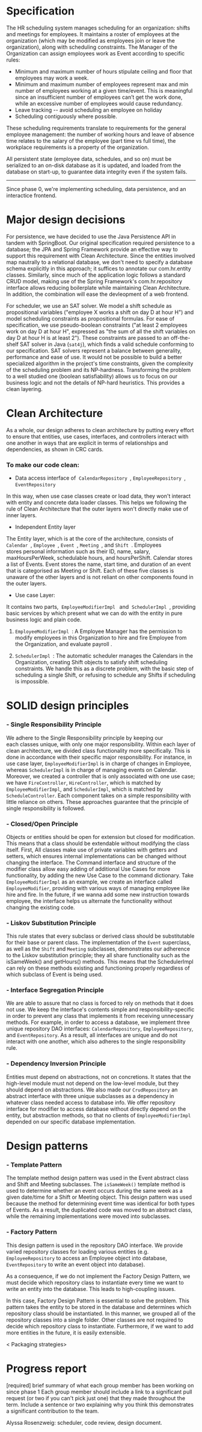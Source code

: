 # Specification

The HR scheduling system manages scheduling for an organization: shifts and
meetings for employees. It maintains a roster of employees at the organization
(which may be modified as employees join or leave the organization), along with
scheduling constraints. The Manager of the Organization can assign employees
work as Event according to specific rules:

+ Minimum and maximum number of hours stipulate ceiling and floor that employees may work a week.
+ Minimum and maximum number of employees represent max and min number of employees working at a given time/event. This is meaningful since an insufficient number of employees can’t get the work done, while an excessive number of employees would cause redundancy.
+ Leave tracking -- avoid scheduling an employee on holiday
+ Scheduling contiguously where possible.

These scheduling requirements translate to requirements for the general
employee management: the number of working hours and leave of absence time
relates to the salary of the employee (part time vs full time), the workplace
requirements is a property of the organization.

All persistent state (employee data, schedules, and so on) must be serialized
to an on-disk database as it is updated, and loaded from the database on
start-up, to guarantee data integrity even if the system fails.

---

<!-- Briefly highlight any additional functionality that you have implemented between phase 0 and the end of phase 1. -->

Since phase 0, we're implementing scheduling, data persistence, and an interactice frontend.

# Major design decisions

<!-- A description of any major design decisions your group has made (along with brief explanations of why you made them). -->

For persistence, we have decided to use the Java Persistence API in tandem with
SpringBoot. Our original specification required persistence to a database; the
JPA and Spring Framework provide an effective way to support this requirement
with Clean Architecture. Since the entities involved map nautrally to a
relational database, we don't need to specify a database schema explicitly in
this approach; it suffices to annotate our com.hr.entity classes. Similarly, since
much of the application logic follows a standard CRUD model, making use of the
Spring Framework's com.hr.repository interface allows reducing boilerplate while
maintaining Clean Architecture. In addition, the combination will ease the
devleopment of a web frontend.

For scheduler, we use an SAT solver. We model a shift schedule as propositional
variables ("employee X works a shift on day D at hour H") and model scheduling
constraints as propositional formulas. For ease of specification, we use
pseudo-boolean constraints ("at least 2 employees work on day D at hour H",
expressed as "the sum of all the shift variables on day D at hour H is at least
2"). These constraints are passed to an off-the-shelf SAT solver in Java
(`sat4j`), which finds a valid schedule conforming to our specification. SAT
solvers represent a balance between generality, performance and ease of use. It
would not be possible to build a better specialized algorithm in the project's
time constraints, given the complexity of the scheduling problem and its
NP-hardness. Transforming the problem to a well studied one (boolean
satisfiability) allows us to focus on our business logic and not the details of
NP-hard heuristics. This provides a clean layering.

# Clean Architecture

As a whole, our design adheres to clean architecture by putting every effort to ensure that entities, use cases, interfaces, and controllers interact with one another in ways that are explicit in terms of relationships and dependencies, as shown in CRC cards.

### To make our code clean:
 - Data access interface of  `CalendarRepository `,  `EmployeeRepository `,  `EventRepository `             

In this way, when use case classes create or load data, they won't interact with entity and concrete data loader classes. This helps we following the rule of Clean Architecture that the outer layers won't directly make use of inner layers.

 - Independent Entity layer 

The Entity layer, which is at the core of the architecture, consists of  `Calendar `,  `Employee `,  `Event `,  `Meeting `, and  `Shift `. Employees stores personal information such as their ID, name, salary, maxHoursPerWeek, schedulable hours, and hoursPerShift. Calendar stores a list of Events. Event stores the name, start time, and duration of an event that is categorised as Meeting or Shift. Each of these five classes is unaware of the other layers and is not reliant on other components found in the outer layers.

 - Use case Layer: 

It contains two parts,  `EmployeeModifierImpl ` and  `SchedulerImpl `, providing basic services by which present what we can do with the entity in pure business logic and plain code.
1.  `EmployeeModifierImpl `: A Employee Manager has the permission to modify employees in this Organization to hire and fire Employee from the Organization, and evaluate payroll .

2.  `SchedulerImpl `: The automatic scheduler manages the Calendars in the Organization,  creating Shift objects to satisfy shift scheduling constraints. We handle this as a discrete problem, with the basic step of scheduling a single Shift, or refusing to schedule any Shifts if scheduling is impossible.




# SOLID design principles

### - Single Responsibility Principle

We adhere to the Single Responsibility principle by keeping our each classes unique, with only one major responsibility. Within each layer of clean architecture, we divided class functionality more specifically. This is done in accordance with their specific major responsibility. For instance, in use case layer, `EmployeeModifierImpl` is in charge of changes in Employee, whereas `SchedulerImpl` is in charge of managing events on Calendar. Moreover, we created a controller that is only associated with one use case; we have `FireController`, `HireController`, which is matched by `EmployeeModifierImpl`, and `SchedulerImpl`, which is matched by `ScheduleController`. Each component takes on a simple responsibility with little reliance on others. These approaches guarantee that the principle of single responsibility is followed.

### - Closed/Open Principle

Objects or entities should be open for extension but closed for modification. This means that a class should be extendable without modifying the class itself.
First, All classes make use of private variables with getters and setters, which ensures internal implementations can be changed without changing the interface. The Command interface and structure of the modifier class allow easy adding of additional Use Cases for more functionality, by adding the new Use Case to the command dictionary. Take `EmployeeModifierImpl` as an example, we create an interface called `EmployeeModifier`, providing with various ways of managing employee like hire and fire. In the future, if we wanna add some new instruction towards employee,  the interface helps us  alternate the functionality without changing the existing code.

### - Liskov Substitution Principle

This rule states that every subclass or derived class should be substitutable for their base or parent class. The implementation of the `Event` superclass, as well as the `Shift` and `Meeting` subclasses, demonstrates our adherence to the Liskov substitution principle; they all share functionality such as the isSameWeek() and getHours() methods. This means that the SchedulerImpl can rely on these methods existing and functioning properly regardless of which subclass of Event is being used.

### - Interface Segregation Principle

We are able to assure that no class is forced to rely on methods that it does not use. We keep the interface's contents simple and responsibility-specific in order to prevent any class that implements it from receiving unnecessary methods. For example, in order to access a database, we implement three unique repository DAO interfaces: `CalendarRepository`, `EmployeeRepository`, and `EventRepository`. As a result, all interfaces are unique and do not interact with one another, which also adheres to the single responsibility rule.

### - Dependency Inversion Principle

Entities must depend on abstractions, not on concretions. It states that the high-level module must not depend on the low-level module, but they should depend on abstractions. We also made our `CrudRepository` an abstract interface with three unique subclasses as a dependency in whatever class needed access to database info. We offer repository interface for modifier to access database without directly depend on the entity, but abstraction methods, so that no clients of `EmployeeModifierImpl` depended on our specific database implementation.



# Design patterns
### - Template Pattern

The template method design pattern was used in the Event abstract class and Shift and Meeting subclasses. The `isSameWeek()` template method is used to determine whether an event occurs during the same week as a given date/time for a Shift or Meeting object. This design pattern was used because the method for determining event time was identical for both types of Events. As a result, the duplicated code was moved to an abstract class, while the remaining implementations were moved into subclasses.

### - Factory Pattern

This design pattern is used in the repository DAO interface. We provide varied repository classes for loading various entities (e.g. `EmployeeRepository` to access an Employee object into database, `EventRepository` to write an event object into database).

As a consequence, if we do not implement the Factory Design Pattern, we must decide which repository class to instantiate every time we want to write an entity into the database. This leads to high-coupling issues.

In this case, Factory Design Pattern is essential to solve the problem. This pattern takes the entity to be stored in the database and determines which repository class should be instantiated. In this manner, we grouped all of the repository classes into a single folder. Other classes are not required to decide which repository class to instantiate. Furthermore, if we want to add more entities in the future, it is easily extensible.

< Packaging strategies>

<!---    A brief description of which packaging strategies you considered, which you decided to use, and why. -->

# Progress report

<!---        open questions your group is struggling with -->

<!---        what has worked well so far with your design -->

<!---        a summary of what each group member has been working on and plans to work on next -->
[required] brief summary of what each group member has been working on since phase 1
Each group member should include a link to a significant pull request (or two if you can't pick just one) that they made throughout the term. Include a sentence or two explaining why you think this demonstrates a significant contribution to the team.

Alyssa Rosenzweig: scheduler, code review, design document.



